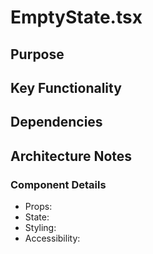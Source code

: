 # EmptyState.tsx

## Purpose

## Key Functionality

## Dependencies

## Architecture Notes

### Component Details
- Props: 
- State: 
- Styling: 
- Accessibility: 
